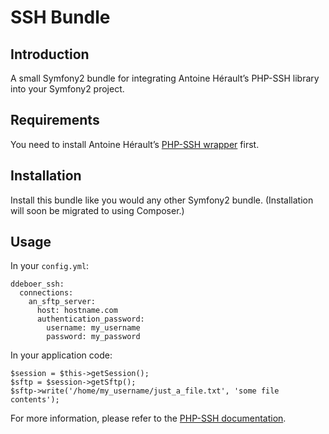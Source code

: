 SSH Bundle
==========

Introduction
------------
A small Symfony2 bundle for integrating Antoine Hérault’s PHP-SSH library into your 
Symfony2 project.

Requirements
------------

You need to install Antoine Hérault’s [PHP-SSH wrapper](https://github.com/Herzult/php-ssh) first. 

Installation
------------

Install this bundle like you would any other Symfony2 bundle. (Installation will 
soon be migrated to using Composer.)

Usage
-----

In your `config.yml`:

```
ddeboer_ssh:
  connections:
    an_sftp_server:
      host: hostname.com
      authentication_password:
        username: my_username
        password: my_password
```

In your application code:

```
$session = $this->getSession();
$sftp = $session->getSftp();
$sftp->write('/home/my_username/just_a_file.txt', 'some file contents');
```

For more information, please refer to the [PHP-SSH documentation](https://github.com/Herzult/php-ssh).